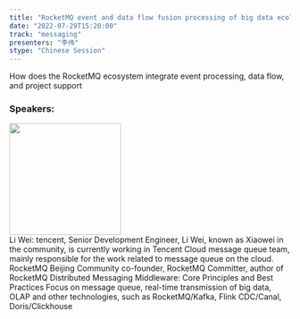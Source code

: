 ```yaml
---
title: "RocketMQ event and data flow fusion processing of big data ecology"
date: "2022-07-29T15:20:00"
track: "messaging"
presenters: "李伟"
stype: "Chinese Session"
---
```

How does the RocketMQ ecosystem integrate event processing, data flow, and project support
 ### Speakers: 
 <img src="images/speaker/1140.png" width="200" /><br>Li Wei: tencent, Senior Development Engineer, Li Wei, known as Xiaowei in the community, is currently working in Tencent Cloud message queue team, mainly responsible for the work related to message queue on the cloud.
RocketMQ Beijing Community co-founder, RocketMQ Committer, author of RocketMQ Distributed Messaging Middleware: Core Principles and Best Practices
Focus on message queue, real-time transmission of big data, OLAP and other technologies, such as RocketMQ/Kafka, Flink CDC/Canal, Doris/Clickhouse

 
